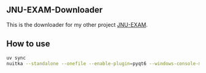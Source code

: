 ## JNU-EXAM-Downloader

This is the downloader for my other project [JNU-EXAM](https://github.com/gubaiovo/JNU-EXAM).

## How to use

``` bash
uv sync
nuitka --standalone --onefile --enable-plugin=pyqt6 --windows-console-mode=disable --windows-icon-from-ico=.\logo.ico .\main.py
```